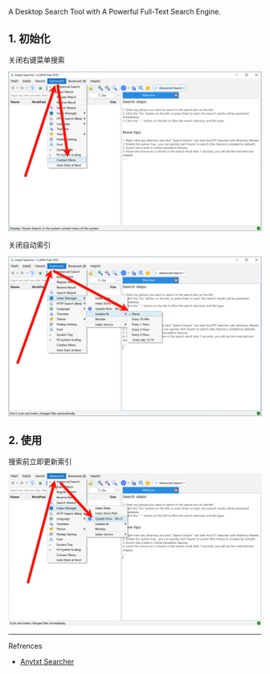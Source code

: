 A Desktop Search Tool with A Powerful Full-Text Search Engine.

## 1. 初始化

关闭右键菜单搜索

![关闭右键菜单搜索](./../../../../../images/Anytxt_Searcher/%E5%85%B3%E9%97%AD%E5%8F%B3%E9%94%AE%E8%8F%9C%E5%8D%95%E6%90%9C%E7%B4%A2.png)

关闭自动索引

![关闭自动索引](./../../../../../images/Anytxt_Searcher/%E5%85%B3%E9%97%AD%E8%87%AA%E5%8A%A8%E7%B4%A2%E5%BC%95.png)

## 2. 使用

搜索前立即更新索引

![搜索前立即更新索引](./../../../../../images/Anytxt_Searcher/%E6%90%9C%E7%B4%A2%E5%89%8D%E7%AB%8B%E5%8D%B3%E6%9B%B4%E6%96%B0%E7%B4%A2%E5%BC%95.png)

---

Refrences

- [Anytxt Searcher](https://anytxt.net/)


